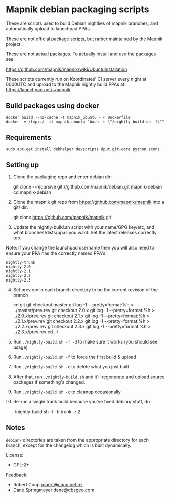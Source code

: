 # Mapnik debian packaging scripts

These are scripts used to build Debian nightlies of mapnik branches,
and automatically upload to launchpad PPAs.

These are not official package scripts, but rather maintained by the Mapnik project.

These are not actual packages. To actually install and use the packages see:

https://github.com/mapnik/mapnik/wiki/UbuntuInstallation

These scripts currently run on Koordinates' CI server every night at 0000UTC and upload
to the Mapnik nightly build PPAs at https://launchpad.net/~mapnik

## Build packages using docker
```
docker build --no-cache -t mapnik_ubuntu - < Dockerfile
docker -v /tmp:./ -it mapnik_ubuntu "bash -c \"/nightly-build.sh -f\""
```

## Requirements

```
sudo apt-get install debhelper devscripts dput git-core python scons
```

## Setting up

1) Clone the packaging repo and enter debian dir:

    git clone --recursive git://github.com/mapnik/debian.git mapnik-debian
    cd mapnik-debian

2) Clone the mapnik git repo from https://github.com/mapnik/mapnik into a git/ dir:

    git clone https://github.com/mapnik/mapnik git

3) Update the nightly-build.sh script with your name/GPG key/etc, and
what branches/dists/ppas you want. Set the latest releases correctly too.

Note: if you change the launchpad username then you will also need to ensure your PPA has
the correctly named PPA's:

    nightly-trunk
    nightly-2.0
    nightly-2.1
    nightly-2.2
    nightly-2.3


4) Set prev.rev in each branch directory to be the current revision of the branch

    cd git
    git checkout master
    git log -1 --pretty=format:%h > ../master/prev.rev
    git checkout 2.0.x
    git log -1 --pretty=format:%h > ../2.0.x/prev.rev
    git checkout 2.1.x
    git log -1 --pretty=format:%h > ../2.1.x/prev.rev
    git checkout 2.2.x
    git log -1 --pretty=format:%h > ../2.2.x/prev.rev
    git checkout 2.3.x
    git log -1 --pretty=format:%h > ../2.3.x/prev.rev
    cd ../

5) Run `./nightly-build.sh -f -d` to make sure it works (you should see usage)

6) Run `./nightly-build.sh -f` to force the first build & upload

7) Run `./nightly-build.sh -c` to delete what you just built

8) After that, run `./nightly-build.sh` and it'll regenerate and upload source packages if something's changed.

9) Run `./nightly-build.sh -c` to cleanup occasionally

10) Re-run a single trunk build because you've fixed debian/ stuff, do

    ./nightly-build.sh -f -b trunk -r 2


## Notes

`debian/` directories are taken from the appropriate directory for each branch,
except for the changelog which is built dynamically.


License:

* GPL-2+

Feedback:

* Robert Coup <robert@coup.net.nz>
* Dane Springmeyer <dane@dbsgeo.com>
